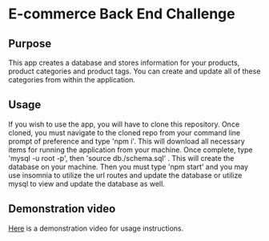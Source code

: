 # E-commerce Back End Challenge

## Purpose

This app creates a database and stores information for your products, product categories and product tags. You can create and update all of these categories from within the application.

## Usage

If you wish to use the app, you will have to clone this repository. Once cloned, you must navigate to the cloned repo from your command line prompt of preference and type 'npm i'. This will download all necessary items for running the application from your machine. Once complete, type 'mysql -u root -p', then 'source db./schema.sql' . This will create the database on your machine. Then you must type 'npm start' and you may use insomnia to utilize the url routes and update the database or utilize mysql to view and update the database as well.


## Demonstration video

[Here](https://www.awesomescreenshot.com/video/8836791?key=dc600787748e3504850565716e5f34bd) is a demonstration video for usage instructions.


